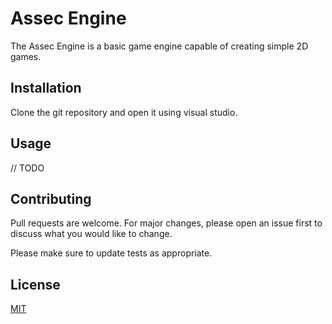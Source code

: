 # Assec Engine

The Assec Engine is a basic game engine capable of creating simple 2D games.

## Installation

Clone the git repository and open it using visual studio.

## Usage

// TODO

## Contributing
Pull requests are welcome. For major changes, please open an issue first to discuss what you would like to change.

Please make sure to update tests as appropriate.

## License
[MIT](https://choosealicense.com/licenses/mit/)